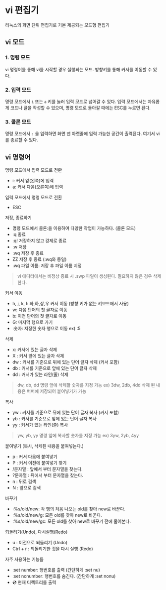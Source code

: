 # vi 편집기

리눅스의 화면 단위 편집기로 기본 제공되는 모드형 편집기

## vi 모드

### 1. 명령 모드
vi 명령어를 통해 vi를 시작할 경우 실행되는 모드. 방향키를 통해 커서를 이동할 수 있다.

### 2. 입력 모드
명령 모드에서 `i` 또는 `a` 키를 눌러 입력 모드로 넘어갈 수 있다. 입력 모드에서는 자유롭게 코드나 글을 작성할 수 있으며, 명령 모드로 돌아갈 때에는 ESC를 누르면 된다.

### 3. 콜론 모드
명령 모드에서 `:` 을 입력하면 화면 맨 아랫줄에 입력 가능한 공간이 출력된다. 여기서 vi를 종료할 수 있다.

## vi 명령어

명령 모드에서 입력 모드로 전환
- i: 커서 앞(왼쪽)에 입력
- a: 커서 다음(오른쪽)에 입력

입력 모드에서 명령 모드로 전환
- ESC

저장, 종료하기
- 명령 모드에서 콜론:을 이용하여 다양한 작업이 가능하다. (콜론 모드)
- :q 종료
- :q! 저장하지 않고 강제로 종료
- :w 저장
- :wq 저장 후 종료
- ZZ 저장 후 종료 (:wq와 동일)
- :wq 파일 이름: 저장 후 파일 이름 지정
> vi 에디터에서는 비정상 종료 시 .swp 파일이 생성된다. 필요하지 않은 경우 삭제한다.

커서 이동
- h, j, k, l: 좌,하,상,우 커서 이동 (방향 키가 없는 키보드에서 사용)
- w: 다음 단어의 첫 글자로 이동
- b: 이전 단어의 첫 글자로 이동
- G: 마지막 행으로 가기
- :숫자: 지정한 숫자 행으로 이동 ex) :5

삭제
- x: 커서에 있는 글자 삭제
- X : 커서 앞에 있는 글자 삭제
- dw : 커서를 기준으로 뒤에 있는 단어 글자 삭제 (커서 포함)
- db : 커서를 기준으로 앞에 있는 단어 글자 삭제
- dd : 커서가 있는 라인(줄) 삭제

> dw, db, dd 명령 앞에 삭제할 숫자를 지정 가능 ex) 3dw, 2db, 4dd
> 삭제 된 내용은 버퍼에 저장되어 붙여넣기가 가능

복사
- yw : 커서를 기준으로 뒤에 있는 단어 글자 복사 (커서 포함)
- yb : 커서를 기준으로 앞에 있는 단어 글자 복사
- yy : 커서가 있는 라인(줄) 복사
> yw, yb, yy 명령 앞에 복사할 숫자를 지정 가능 ex) 3yw, 2yb, 4yy

붙여넣기 (복사, 삭제된 내용을 붙여넣는다.)
- p : 커서 다음에 붙여넣기
- P : 커서 이전에 붙여넣기
찾기
- /문자열 : 앞에서 부터 문자열을 찾는다.
- ?문자열 : 뒤에서 부터 문자열을 찾는다.
- n : 뒤로 검색
- N : 앞으로 검색

바꾸기
- :%s/old/new: 각 행의 처음 나오는 old를 찾아 new로 바꾼다.
- :%s/old/new/g: 모든 old를 찾아 new로 바꾼다.
- :%s/old/new/gc: 모든 old를 찾아 new로 바꾸기 전에 물어본다.

되돌리기(Undo), 다시실행(Redo)
- u : 이전으로 되돌리기 (Undo)
- Ctrl + r : 되돌리기한 것을 다시 실행 (Redo)

자주 사용하는 기능들
- :set number: 행번호를 출력 (간단하게 :set nu)
- :set nonumber: 행번호를 숨긴다. (간단하게 :set nonu)
- :cd: 현재 디렉토리를 출력